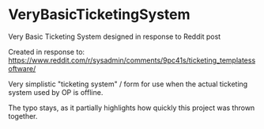# VeryBasicTicketingSystem
Very Basic Ticketing System designed in response to Reddit post

Created in response to:
https://www.reddit.com/r/sysadmin/comments/9pc41s/ticketing_templatessoftware/

Very simplistic "ticketing system" / form for use when the actual ticketing system used by OP is offline.

The typo stays, as it partially highlights how quickly this project was thrown together.
